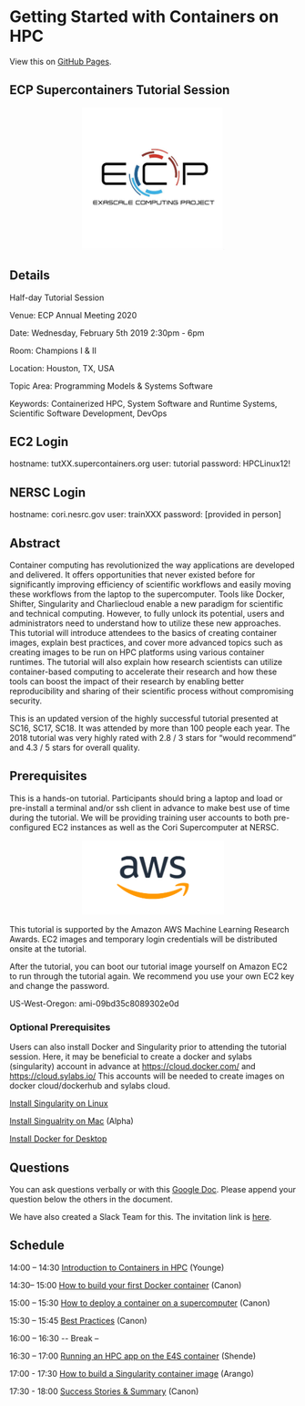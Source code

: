 
# Getting Started with Containers on HPC

View this on [GitHub Pages](https://supercontainers.github.io/ecp2020-tutorial/).

## ECP Supercontainers Tutorial Session

<div style="text-align:center"><img src="images/ecp.jpg" width="250"></div>

## Details

Half-day Tutorial Session

Venue: ECP Annual Meeting 2020

Date: Wednesday, February 5th 2019  2:30pm - 6pm

Room: Champions I & II 

Location: Houston, TX, USA

Topic Area: Programming Models & Systems Software

Keywords: Containerized HPC, System Software and Runtime Systems, Scientific Software Development, DevOps

## EC2 Login

hostname: tutXX.supercontainers.org
user: tutorial
password: HPCLinux12!

## NERSC Login

hostname: cori.nesrc.gov
user: trainXXX 
password: [provided in person]


## Abstract

Container computing has revolutionized the way applications are developed and delivered. It offers opportunities that never existed before for significantly improving efficiency of scientific workflows and easily moving these workflows from the laptop to the supercomputer. Tools like Docker, Shifter, Singularity and Charliecloud enable a new paradigm for scientific and technical computing. However, to fully unlock its potential, users and administrators need to understand how to utilize these new approaches. This tutorial will introduce attendees to the basics of creating container images, explain best practices, and cover more advanced topics such as creating images to be run on HPC platforms using various container runtimes. The tutorial will also explain how research scientists can utilize container-based computing to accelerate their research and how these tools can boost the impact of their research by enabling better reproducibility and sharing of their scientific process without compromising security. 

This is an updated version of the highly successful tutorial presented at SC16, SC17, SC18. It was attended by more than 100 people each year. The 2018 tutorial was very highly rated with 2.8 / 3 stars for “would recommend” and 4.3 / 5 stars for overall quality.

## Prerequisites

This is a hands-on tutorial. Participants should bring a laptop and load or pre-install a terminal and/or ssh client in advance to make best use of time during the tutorial.  We will be providing training user accounts to both pre-configured EC2 instances as well as the Cori Supercomputer at NERSC.

<div style="text-align:center"><img src="images/AWS_logo.png" width="250"></div>

This tutorial is supported by the Amazon AWS Machine Learning Research Awards. EC2 images and temporary login credentials will be distributed onsite at the tutorial.

After the tutorial, you can boot our tutorial image yourself on Amazon EC2 to run through the tutorial again. We recommend you use your own EC2 key and change the password.

US-West-Oregon: ami-09bd35c8089302e0d


### Optional Prerequisites

Users can also install Docker and Singularity prior to attending the tutorial session. Here, it may be beneficial to create a docker and sylabs (singularity) account in advance at https://cloud.docker.com/ and https://cloud.sylabs.io/ This accounts will be needed to create images on docker cloud/dockerhub and sylabs cloud.

[Install Singularity on Linux](https://sylabs.io/guides/3.3/user-guide/)

[Install Singualrity on Mac](https://repo.sylabs.io/desktop/) (Alpha)

[Install Docker for Desktop](https://www.docker.com/products/docker-desktop)

## Questions

You can ask questions verbally or with this [Google Doc](https://docs.google.com/document/d/11gMZ-T7iA5XiRWPLYIqX7Gqv7RMb-NF9kzGYHrnOi04/edit?usp=sharing).
Please append your question below the others in the document.

We have also created a Slack Team for this.  The invitation link is [here](https://join.slack.com/t/hpc-containers/shared_invite/enQtODI3NzY1NDU4OTk5LTUxOTgyOWJmYjIwOWI5YWU2MzBhZDI3Zjc1YmZmMjAxZjgzYzk4ZWEwNmFlNzlkOWI0MGNlZDNlMTBhYTBlOWY).

## Schedule


14:00 – 14:30 [Introduction to Containers in HPC](slides/ecp2020_tutorial_intro.pdf) (Younge)

14:30– 15:00 [How to build your first Docker container](/01-hands-on.md) (Canon)

15:00 – 15:30 [How to deploy a container on a supercomputer](/02-hands-on.md) (Canon)

15:30 – 15:45 [Best Practices](slides/ecp2020_tutorial_bestpract.pdf) (Canon)

16:00 – 16:30              -- Break –

16:30 – 17:00 [Running an HPC app on the E4S container](slides/E4S_SC19.pdf) (Shende)

17:00 - 17:30 [How to build a Singularity container image](/03-hands-on.md) (Arango)

17:30 - 18:00 [Success Stories & Summary](slides/ecp2020_tut_summary.pdf) (Canon)



